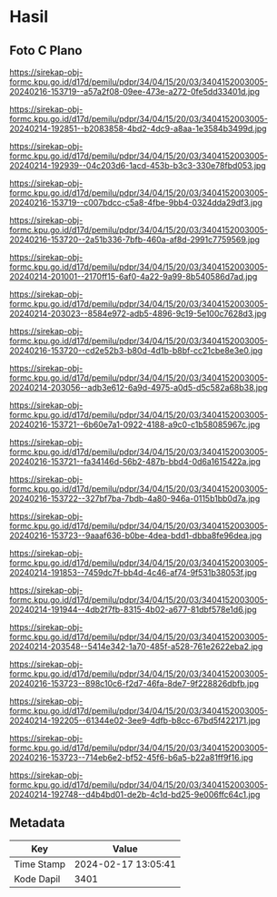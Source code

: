 # Hasil

## Foto C Plano

https://sirekap-obj-formc.kpu.go.id/d17d/pemilu/pdpr/34/04/15/20/03/3404152003005-20240216-153719--a57a2f08-09ee-473e-a272-0fe5dd33401d.jpg

https://sirekap-obj-formc.kpu.go.id/d17d/pemilu/pdpr/34/04/15/20/03/3404152003005-20240214-192851--b2083858-4bd2-4dc9-a8aa-1e3584b3499d.jpg

https://sirekap-obj-formc.kpu.go.id/d17d/pemilu/pdpr/34/04/15/20/03/3404152003005-20240214-192939--04c203d6-1acd-453b-b3c3-330e78fbd053.jpg

https://sirekap-obj-formc.kpu.go.id/d17d/pemilu/pdpr/34/04/15/20/03/3404152003005-20240216-153719--c007bdcc-c5a8-4fbe-9bb4-0324dda29df3.jpg

https://sirekap-obj-formc.kpu.go.id/d17d/pemilu/pdpr/34/04/15/20/03/3404152003005-20240216-153720--2a51b336-7bfb-460a-af8d-2991c7759569.jpg

https://sirekap-obj-formc.kpu.go.id/d17d/pemilu/pdpr/34/04/15/20/03/3404152003005-20240214-201001--2170ff15-6af0-4a22-9a99-8b540586d7ad.jpg

https://sirekap-obj-formc.kpu.go.id/d17d/pemilu/pdpr/34/04/15/20/03/3404152003005-20240214-203023--8584e972-adb5-4896-9c19-5e100c7628d3.jpg

https://sirekap-obj-formc.kpu.go.id/d17d/pemilu/pdpr/34/04/15/20/03/3404152003005-20240216-153720--cd2e52b3-b80d-4d1b-b8bf-cc21cbe8e3e0.jpg

https://sirekap-obj-formc.kpu.go.id/d17d/pemilu/pdpr/34/04/15/20/03/3404152003005-20240214-203056--adb3e612-6a9d-4975-a0d5-d5c582a68b38.jpg

https://sirekap-obj-formc.kpu.go.id/d17d/pemilu/pdpr/34/04/15/20/03/3404152003005-20240216-153721--6b60e7a1-0922-4188-a9c0-c1b58085967c.jpg

https://sirekap-obj-formc.kpu.go.id/d17d/pemilu/pdpr/34/04/15/20/03/3404152003005-20240216-153721--fa34146d-56b2-487b-bbd4-0d6a1615422a.jpg

https://sirekap-obj-formc.kpu.go.id/d17d/pemilu/pdpr/34/04/15/20/03/3404152003005-20240216-153722--327bf7ba-7bdb-4a80-946a-0115b1bb0d7a.jpg

https://sirekap-obj-formc.kpu.go.id/d17d/pemilu/pdpr/34/04/15/20/03/3404152003005-20240216-153723--9aaaf636-b0be-4dea-bdd1-dbba8fe96dea.jpg

https://sirekap-obj-formc.kpu.go.id/d17d/pemilu/pdpr/34/04/15/20/03/3404152003005-20240214-191853--7459dc7f-bb4d-4c46-af74-9f531b38053f.jpg

https://sirekap-obj-formc.kpu.go.id/d17d/pemilu/pdpr/34/04/15/20/03/3404152003005-20240214-191944--4db2f7fb-8315-4b02-a677-81dbf578e1d6.jpg

https://sirekap-obj-formc.kpu.go.id/d17d/pemilu/pdpr/34/04/15/20/03/3404152003005-20240214-203548--5414e342-1a70-485f-a528-761e2622eba2.jpg

https://sirekap-obj-formc.kpu.go.id/d17d/pemilu/pdpr/34/04/15/20/03/3404152003005-20240216-153723--898c10c6-f2d7-46fa-8de7-9f228826dbfb.jpg

https://sirekap-obj-formc.kpu.go.id/d17d/pemilu/pdpr/34/04/15/20/03/3404152003005-20240214-192205--61344e02-3ee9-4dfb-b8cc-67bd5f422171.jpg

https://sirekap-obj-formc.kpu.go.id/d17d/pemilu/pdpr/34/04/15/20/03/3404152003005-20240216-153723--714eb6e2-bf52-45f6-b6a5-b22a81ff9f16.jpg

https://sirekap-obj-formc.kpu.go.id/d17d/pemilu/pdpr/34/04/15/20/03/3404152003005-20240214-192748--d4b4bd01-de2b-4c1d-bd25-9e006ffc64c1.jpg


## Metadata

| Key        | Value               |
| ---------- | ------------------- |
| Time Stamp | 2024-02-17 13:05:41 |
| Kode Dapil | 3401                |



